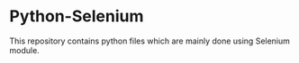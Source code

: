 # Python-Selenium
This repository contains python files which are mainly done using Selenium module.
